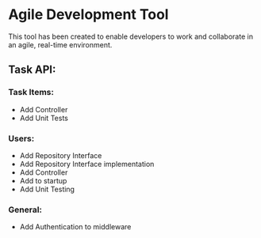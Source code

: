 # Agile Development Tool

This tool has been created to enable developers to work and collaborate in an agile, real-time environment. 

## Task API:
### Task Items:
* Add Controller
* Add Unit Tests

### Users:
* Add Repository Interface
* Add Repository Interface implementation
* Add Controller
* Add to startup
* Add Unit Testing

### General:
* Add Authentication to middleware
